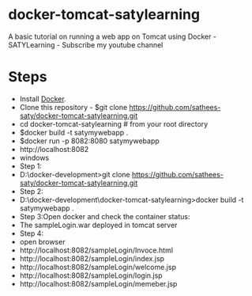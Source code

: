 # docker-tomcat-satylearning
A basic tutorial on running a web app on Tomcat using Docker - SATYLearning - Subscribe my youtube channel

# Steps
* Install [Docker](https://docs.docker.com/install/).
* Clone this repository - $git clone https://github.com/sathees-saty/docker-tomcat-satylearning.git
* cd docker-tomcat-satylearning # from your root directory
* $docker build -t satymywebapp .
* $docker run -p 8082:8080 satymywebapp
* http://localhost:8082
* windows
* Step 1:
* D:\docker-development>git clone https://github.com/sathees-saty/docker-tomcat-satylearning.git
* Step 2:
* D:\docker-development\docker-tomcat-satylearning>docker build -t satymywebapp .
* Step 3:Open docker and check the container status:
* The sampleLogin.war deployed in tomcat server
* Step 4:
* open browser
* http://localhost:8082/sampleLogin/Invoce.html
* http://localhost:8082/sampleLogin/index.jsp
* http://localhost:8082/sampleLogin/welcome.jsp
* http://localhost:8082/sampleLogin/login.jsp
* http://localhost:8082/sampleLogin/memeber.jsp

